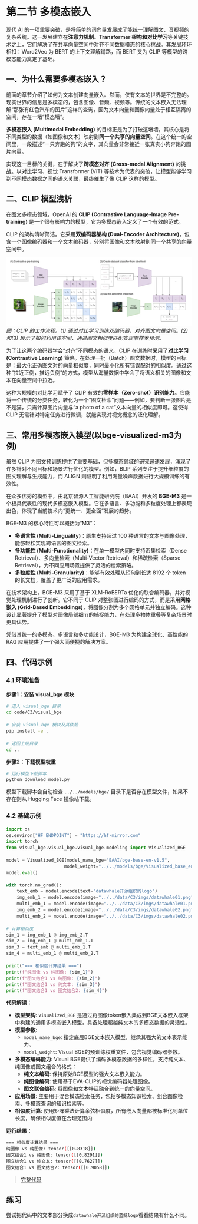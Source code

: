 # 第二节 多模态嵌入

现代 AI 的一项重要突破，是将简单的词向量发展成了能统一理解图文、音视频的复杂系统。这一发展建立在**注意力机制、Transformer 架构和对比学习**等关键技术之上，它们解决了在共享向量空间中对齐不同数据模态的核心挑战。其发展环环相扣：Word2Vec 为 BERT 的上下文理解铺路，而 BERT 又为 CLIP 等模型的跨模态能力奠定了基础。

## 一、为什么需要多模态嵌入？

前面的章节介绍了如何为文本创建向量嵌入。然而，仅有文本的世界是不完整的。现实世界的信息是多模态的，包含图像、音频、视频等。传统的文本嵌入无法理解“那张有红色汽车的图片”这样的查询，因为文本向量和图像向量处于相互隔离的空间，存在一堵“模态墙”。

**多模态嵌入 (Multimodal Embedding)** 的目标正是为了打破这堵墙。其核心是将不同类型的数据（如图像和文本）映射到**同一个共享的向量空间**。在这个统一的空间里，一段描述“一只奔跑的狗”的文字，其向量会非常接近一张真实小狗奔跑的图片向量。

实现这一目标的关键，在于解决了**跨模态对齐 (Cross-modal Alignment)** 的挑战。以对比学习、视觉 Transformer (ViT) 等技术为代表的突破，让模型能够学习到不同模态数据之间的语义关联，最终催生了像 CLIP 这样的模型。

## 二、CLIP 模型浅析

在图文多模态领域，OpenAI 的 **CLIP (Contrastive Language-Image Pre-training)** 是一个很有影响力的模型，它为多模态嵌入定义了一个有效的范式。

CLIP 的架构清晰简洁。它采用**双编码器架构 (Dual-Encoder Architecture)**，包含一个图像编码器和一个文本编码器，分别将图像和文本映射到同一个共享的向量空间中。

![CLIP Architecture](./images/3_2_1.webp)
*图：CLIP 的工作流程。(1) 通过对比学习训练双编码器，对齐图文向量空间。(2)和(3) 展示了如何利用该空间，通过图文相似度匹配实现零样本预测。*

为了让这两个编码器学会“对齐”不同模态的语义，CLIP 在训练时采用了**对比学习 (Contrastive Learning)** 策略。在处理一批（Batch）图文数据时，模型的目标是：最大化正确图文对的向量相似度，同时最小化所有错误配对的相似度。通过这种“拉近正例，推远负例”的方式，模型从海量数据中学会了将语义相关的图像和文本在向量空间中拉近。

这种大规模的对比学习赋予了 CLIP 有效的**零样本（Zero-shot）识别能力**。它能将一个传统的分类任务，转化为一个“图文检索”问题——例如，要判断一张图片是不是猫，只需计算图片向量与“a photo of a cat”文本向量的相似度即可。这使得 CLIP 无需针对特定任务进行微调，就能实现对视觉概念的泛化理解。

## 三、常用多模态嵌入模型(以bge-visualized-m3为例)

虽然 CLIP 为图文预训练提供了重要基础，但多模态领域的研究迅速发展，涌现了许多针对不同目标和场景进行优化的模型。例如，BLIP 系列专注于提升细粒度的图文理解与生成能力，而 ALIGN 则证明了利用海量噪声数据进行大规模训练的有效性。

在众多优秀的模型中，由北京智源人工智能研究院（BAAI）开发的 **BGE-M3** 是一个极具代表性的现代多模态嵌入模型。它在多语言、多功能和多粒度处理上都表现出色，体现了当前技术向“更统一、更全面”发展的趋势。

BGE-M3 的核心特性可以概括为“M3”：
- **多语言性 (Multi-Linguality)**：原生支持超过 100 种语言的文本与图像处理，能够轻松实现跨语言的图文检索。
- **多功能性 (Multi-Functionality)**：在单一模型内同时支持密集检索（Dense Retrieval）、多向量检索（Multi-Vector Retrieval）和稀疏检索（Sparse Retrieval），为不同应用场景提供了灵活的检索策略。
- **多粒度性 (Multi-Granularity)**：能够有效处理从短句到长达 8192 个 token 的长文档，覆盖了更广泛的应用需求。

在技术架构上，BGE-M3 采用了基于 XLM-RoBERTa 优化的联合编码器，并对视觉处理机制进行了创新。它不同于 CLIP 对整张图进行编码的方式，而是采用**网格嵌入 (Grid-Based Embeddings)**，将图像分割为多个网格单元并独立编码。这种设计显著提升了模型对图像局部细节的捕捉能力，在处理多物体重叠等复杂场景时更具优势。

凭借其统一的多模态、多语言和多功能设计，BGE-M3 为构建全球化、高性能的 RAG 应用提供了一个强大而便捷的解决方案。

## 四、代码示例

### 4.1 环境准备

**步骤1：安装 visual_bge 模块**

```bash
# 进入 visual_bge 目录
cd code/C3/visual_bge

# 安装 visual_bge 模块及其依赖
pip install -e .

# 返回上级目录
cd ..
```

**步骤2：下载模型权重**

```bash
# 运行模型下载脚本
python download_model.py
```

模型下载脚本会自动检查 `../../models/bge/` 目录下是否存在模型文件，如果不存在则从 Hugging Face 镜像站下载。

### 4.2 基础示例

```python
import os
os.environ["HF_ENDPOINT"] = "https://hf-mirror.com"
import torch
from visual_bge.visual_bge.visual_bge.modeling import Visualized_BGE

model = Visualized_BGE(model_name_bge="BAAI/bge-base-en-v1.5",
                      model_weight="../../models/bge/Visualized_base_en_v1.5.pth")
model.eval()

with torch.no_grad():
    text_emb = model.encode(text="datawhale开源组织的logo")
    img_emb_1 = model.encode(image="../../data/C3/imgs/datawhale01.png")
    multi_emb_1 = model.encode(image="../../data/C3/imgs/datawhale01.png", text="datawhale开源组织的logo")
    img_emb_2 = model.encode(image="../../data/C3/imgs/datawhale02.png")
    multi_emb_2 = model.encode(image="../../data/C3/imgs/datawhale02.png", text="datawhale开源组织的logo")

# 计算相似度
sim_1 = img_emb_1 @ img_emb_2.T
sim_2 = img_emb_1 @ multi_emb_1.T
sim_3 = text_emb @ multi_emb_1.T
sim_4 = multi_emb_1 @ multi_emb_2.T

print("=== 相似度计算结果 ===")
print(f"纯图像 vs 纯图像: {sim_1}")
print(f"图文结合1 vs 纯图像: {sim_2}")
print(f"图文结合1 vs 纯文本: {sim_3}")
print(f"图文结合1 vs 图文结合2: {sim_4}")
```

**代码解读：**

- **模型架构**: `Visualized_BGE` 是通过将图像token嵌入集成到BGE文本嵌入框架中构建的通用多模态嵌入模型，具备处理超越纯文本的多模态数据的灵活性。
- **模型参数**:
  - `model_name_bge`: 指定底层BGE文本嵌入模型，继承其强大的文本表示能力。
  - `model_weight`: Visual BGE的预训练权重文件，包含视觉编码器参数。
- **多模态编码能力**: Visual BGE提供了编码多模态数据的多样性，支持纯文本、纯图像或图文组合的格式：
  - **纯文本编码**: 保持原始BGE模型的强大文本嵌入能力。
  - **纯图像编码**: 使用基于EVA-CLIP的视觉编码器处理图像。
  - **图文联合编码**: 将图像和文本特征融合到统一的向量空间。
- **应用场景**: 主要用于混合模态检索任务，包括多模态知识检索、组合图像检索、多模态查询的知识检索等。
- **相似度计算**: 使用矩阵乘法计算余弦相似度，所有嵌入向量都被标准化到单位长度，确保相似度值在合理范围内

**运行结果：**

```bash
=== 相似度计算结果 ===
纯图像 vs 纯图像: tensor([[0.8318]])
图文结合1 vs 纯图像: tensor([[0.8291]])
图文结合1 vs 纯文本: tensor([[0.7627]])
图文结合1 vs 图文结合2: tensor([[0.9058]])
```

> [完整代码](https://github.com/FutureUnreal/all-in-rag/blob/main/code/C3/01_bge_visualized.py)

## 练习

尝试把代码中的文本部分换成`datawhale开源组织的蓝鲸logo`看看结果有什么不同。